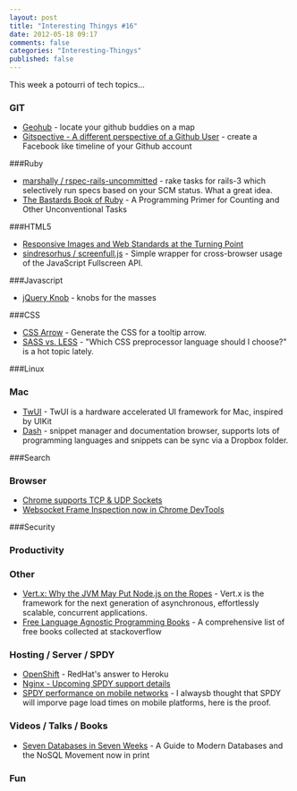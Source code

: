 ```yaml
---
layout: post
title: "Interesting Thingys #16"
date: 2012-05-18 09:17
comments: false
categories: "Interesting-Thingys"
published: false
---
```


This week a potourri of tech topics…
<!-- More -->

### GIT
- [Geohub](http://geohub.github.com/) - locate your github buddies on a map
- [Gitspective - A different perspective of a Github User](http://zmoazeni.github.com/gitspective/) - create a Facebook like timeline of your Github account

###Ruby
- [marshally / rspec-rails-uncommitted](https://github.com/marshally/rspec-rails-uncommitted) - rake tasks for rails-3 which selectively run specs based on your SCM status. What a great idea.
- [The Bastards Book of Ruby](http://ruby.bastardsbook.com/) - A Programming Primer for Counting and Other Unconventional Tasks

###HTML5
- [Responsive Images and Web Standards at the Turning Point](http://www.alistapart.com/articles/responsive-images-and-web-standards-at-the-turning-point/)
- [sindresorhus / screenfull.js](https://github.com/sindresorhus/screenfull.js/) - Simple wrapper for cross-browser usage of the JavaScript Fullscreen API.

###Javascript
- [jQuery Knob](http://anthonyterrien.com/knob/) - knobs for the masses

###CSS
- [CSS Arrow](http://cssarrowplease.com/) - Generate the CSS for a tooltip arrow.
- [SASS vs. LESS](http://css-tricks.com/sass-vs-less/) - "Which CSS preprocessor language should I choose?" is a hot topic lately. 

###Linux

### Mac
- [TwUI](https://github.com/twitter/twui) - TwUI is a hardware accelerated UI framework for Mac, inspired by UIKit
- [Dash](http://kapeli.com/dash/) - snippet manager and documentation browser, supports lots of programming languages and snippets can be sync via a Dropbox folder.

###Search

### Browser
- [Chrome supports TCP & UDP Sockets](http://blog.alexmaccaw.com/chrome-tcp-udp)
- [Websocket Frame Inspection now in Chrome DevTools](http://updates.html5rocks.com/2012/05/Websocket-Frame-Inspection-now-in-Chrome-DevTools)

###Security

### Productivity

### Other
- [Vert.x: Why the JVM May Put Node.js on the Ropes](http://blog.andrewvc.com/vertx-node-on-ropes) - Vert.x is the framework for the next generation of asynchronous, effortlessly scalable, concurrent applications.
- [Free Language Agnostic Programming Books](http://stackoverflow.com/tags/language-agnostic/info) - A comprehensive list of free books collected at stackoverflow

### Hosting / Server / SPDY
- [OpenShift](https://openshift.redhat.com/) - RedHat's answer to Heroku
- [Nginx - Upcoming SPDY support details](http://forum.nginx.org/read.php?29,226562)
- [SPDY performance on mobile networks](http://googledevelopers.blogspot.com/2012/05/spdy-performance-on-mobile-networks.htm) - I alwaysb thought that SPDY will imporve page load times on mobile platforms, here is the proof.

### Videos / Talks / Books
- [Seven Databases in Seven Weeks](http://pragprog.com/news/seven-databases-in-seven-weeks-a-guide-to-modern-databases-and-the-nosql-movement-now-in-print?1988587) - A Guide to Modern Databases and the NoSQL Movement now in print

### Fun
